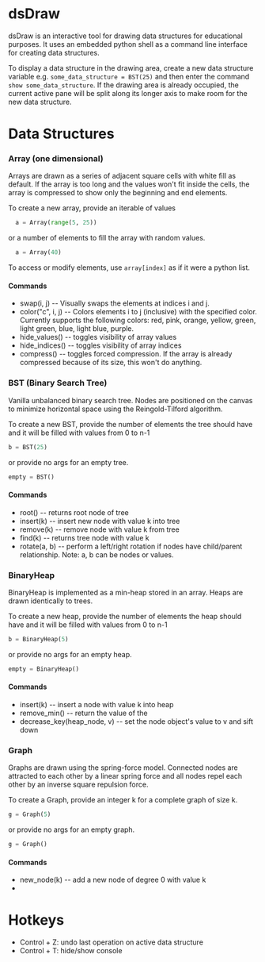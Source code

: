 # dsDraw

dsDraw is an interactive tool for drawing data structures for educational purposes. It uses an embedded python shell as a command line interface for creating data structures. 

To display a data structure in the drawing area, create a new data structure variable e.g. `some_data_structure = BST(25)` and then enter the command `show some_data_structure`.
If the drawing area is already occupied, the current active pane will be split along its longer axis to make room for the new data structure.

# Data Structures

  ### Array (one dimensional)
  Arrays are drawn as a series of adjacent square cells with white fill as default. If the array is too long and 
  the values won't fit inside the cells, the array is compressed to show only the beginning and end elements.

  To create a new array, provide an iterable of values 
  ```python
    a = Array(range(5, 25))

  ```
  or a number of elements to fill the array with random values.  
  ```python
    a = Array(40)
  ```
  
  To access or modify elements, use `array[index]` as if it were a python list.
  
  #### Commands
  * swap(i, j) -- 
    Visually swaps the elements at indices i and j.
  * color("c", i, j) --
    Colors elements i to j (inclusive) with the specified color. Currently supports the following colors: red, pink, orange, yellow, green, light green, blue, light blue, purple.
  * hide_values() -- toggles visibility of array values
  * hide_indices() -- toggles visibility of array indices
  * compress() -- toggles forced compression. If the array is already compressed because of its size, this won't do anything.
    
   ### BST (Binary Search Tree)
   Vanilla unbalanced binary search tree. Nodes are positioned on the canvas to minimize horizontal space using the Reingold-Tilford algorithm.
   
   To create a new BST, provide the number of elements the tree should have and it will be filled with values 
   from 0 to n-1
   ```python
   b = BST(25)
   ```
   or provide no args for an empty tree.
   ```python
   empty = BST()
   ```
   
   #### Commands
   * root() -- returns root node of tree
   * insert(k) -- insert new node with value k into tree
   * remove(k) -- remove node with value k from tree
   * find(k) -- returns tree node with value k
   * rotate(a, b) -- perform a left/right rotation if nodes have child/parent relationship. Note: a, b can be nodes or values.
   
   ### BinaryHeap
   BinaryHeap is implemented as a min-heap stored in an array. Heaps are drawn identically to trees.
   
   To create a new heap, provide the number of elements the heap should have and it will be filled with values 
   from 0 to n-1
   ```python
   b = BinaryHeap(5)
   ```
   or provide no args for an empty heap.
   ```python
   empty = BinaryHeap()
   ```
   
   #### Commands
   * insert(k) -- insert a node with value k into heap
   * remove_min() -- return the value of the 
   * decrease_key(heap_node, v) -- set the node object's value to v and sift down
   
   ### Graph
   Graphs are drawn using the spring-force model. Connected nodes are attracted to each other 
   by a linear spring force and all nodes repel each other by an inverse square repulsion force.
   
   To create a Graph, provide an integer k for a complete graph of size k.
   ```python
   g = Graph(5)
   ```
   or provide no args for an empty graph.
   ```python
   g = Graph()
   ```
   
   #### Commands
   * new_node(k) -- add a new node of degree 0 with value k
   * 
   
   
   
# Hotkeys
* Control + Z: undo last operation on active data structure
* Control + T: hide/show console
    
 
  
  
